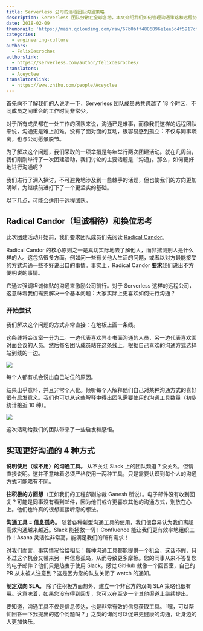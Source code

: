 ```yaml
---
title: Serverless 公司的远程团队沟通策略
description: Serverless 团队分散在全球各地，本文介绍我们如何管理沟通策略和远程协作。
date: 2018-02-09
thumbnail: 'https://main.qcloudimg.com/raw/67b0bff4886896e1ee5d4f5917cf6096.jpg'
categories:
  - engineering-culture
authors:
  - FelixDesroches
authorslink:
  - https://serverless.com/author/felixdesroches/
translators: 
  - Aceyclee
translatorslink: 
  - https://www.zhihu.com/people/Aceyclee
---
```


首先向不了解我们的人说明一下，Serverless 团队成员总共跨越了 18 个时区，不同成员之间重合的工作时间非常少。

对于所有成员都在一处工作的团队来说，沟通已是难事，而像我们这样的远程团队来说，沟通更是难上加难。没有了面对面的互动，很容易感到孤立：不仅与同事疏离，也与公司愿景脱节。

为了解决这个问题，我们采取的一项举措是每年举行两次团建活动。就在几周前，我们刚刚举行了一次团建活动，我们讨论的主要话题是「沟通」。那么，如何更好地进行沟通呢？

我们进行了深入探讨，不可避免地涉及到一些棘手的话题，但也使我们的方向更加明晰，为继续前进打下了一个更坚实的基础。

以下几点，可能会适用于远程团队。

## Radical Candor（坦诚相待）和换位思考

此次团建活动开始前，我们要求团队成员们先阅读 [Radical Candor](https://www.radicalcandor.com/)。

Radical Candor 的核心原则之一是真切实际地去了解他人，而非揣测别人是什么样的人。这包括很多方面，例如问一些有关他人生活的问题，或者以对方最能接受的方式沟通一些不好说出口的事情。事实上，Radical Candor **要求**我们说出不方便明说的事情。

它通过强调坦诚体贴的沟通来激励公司前行。对于 Serverless 这样的远程公司，这意味着我们需要解决一个基本问题：大家实际上更喜欢如何进行沟通？

### 开始尝试

我们解决这个问题的方式非常直接：在地板上画一条线。

这条线将会议室一分为二。一边代表喜欢异步书面沟通的人员，另一边代表喜欢面对面会议的人员。然后每名团队成员站在这条线上，根据自己喜欢的沟通方式选择站到线的一边。

![](https://main.qcloudimg.com/raw/32261defbcf99c60155042192f0bc9ae.jpg)

每个人都有机会说出自己站位的原因。

结果出乎意料，并且非常个人化。倾听每个人解释他们自己对某种沟通方式的喜好很有启发意义。我们也可以从这些解释中得出团队需要使用的沟通工具数量（初步统计接近 10 种）。

![](https://main.qcloudimg.com/raw/ff39d8aa9118deb2c3333448535b434c.jpg)

这次活动给我们的团队带来了一些启发和感悟。

## 实现更好沟通的 4 种方式

**说明使用（或不用）的沟通工具。** 从不关注 Slack 上的团队频道？没关系，但请直接说明。这并不意味着必须严格使用一两种工具，只是需要认识到每个人的沟通方式可能略有不同。

**往积极的方面想**（正如我们的工程部副总裁 Ganesh 所说）。电子邮件没有收到回复？可能是同事没有看到邮件，因为他们或许更喜欢其他的沟通方式，别放在心上。他们也许真的很想直接听您的想法。

**沟通工具 = 信息孤岛。** 随着各种新型沟通工具的使用，我们很容易认为我们离超高效沟通越来越近。Slack 能拯救一切！Confluence 能让我们更有效率地组织工作！Asana 灵活性非常高，能满足我们的所有需求！

对我们而言，事实情况恰恰相反：每种沟通工具都能提供一个机会，这话不假，只不过这个机会又带来另一种信息孤岛，从而导致更多摩擦。您的同事从来不答复您的电子邮件？他们只是热衷于使用 Slack。感觉 GitHub 就像一个回音室，自己的 PR 从未被人注意到？这是因为您的队友关闭了 watch 的通知。

**制定双向 SLA。** 除了往积极方面想外，建立一个非官方的双向 SLA 策略也很有用。这意味着，如果您没有得到回复，您可以在至少一个其他渠道上继续提出。

要知道，沟通工具不仅是信息传达，也是非常有效的信息获取工具。「嘿，可以帮忙回答一下我提出的这个问题吗？」之类的询问可以促进更健康的沟通，让身边的人更加快乐。
